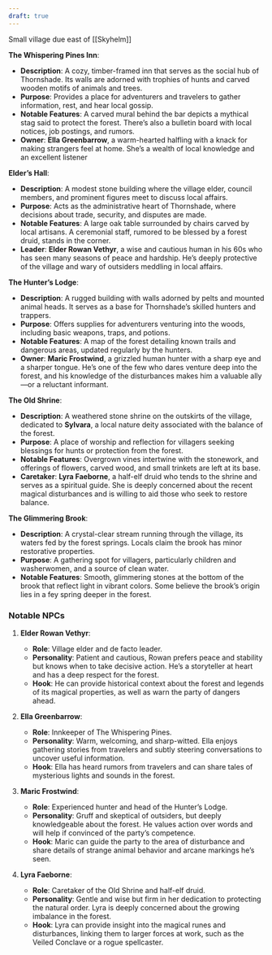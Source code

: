 ```yaml
---
draft: true
---
```


Small village due east of [[Skyhelm]]


**The Whispering Pines Inn**:

- **Description**: A cozy, timber-framed inn that serves as the social hub of Thornshade. Its walls are adorned with trophies of hunts and carved wooden motifs of animals and trees.
- **Purpose**: Provides a place for adventurers and travelers to gather information, rest, and hear local gossip.
- **Notable Features**: A carved mural behind the bar depicts a mythical stag said to protect the forest. There’s also a bulletin board with local notices, job postings, and rumors.
- **Owner**: **Ella Greenbarrow**, a warm-hearted halfling with a knack for making strangers feel at home. She’s a wealth of local knowledge and an excellent listener

**Elder’s Hall**:

- **Description**: A modest stone building where the village elder, council members, and prominent figures meet to discuss local affairs.
- **Purpose**: Acts as the administrative heart of Thornshade, where decisions about trade, security, and disputes are made.
- **Notable Features**: A large oak table surrounded by chairs carved by local artisans. A ceremonial staff, rumored to be blessed by a forest druid, stands in the corner.
- **Leader**: **Elder Rowan Vethyr**, a wise and cautious human in his 60s who has seen many seasons of peace and hardship. He’s deeply protective of the village and wary of outsiders meddling in local affairs.

**The Hunter’s Lodge**:

- **Description**: A rugged building with walls adorned by pelts and mounted animal heads. It serves as a base for Thornshade’s skilled hunters and trappers.
- **Purpose**: Offers supplies for adventurers venturing into the woods, including basic weapons, traps, and potions.
- **Notable Features**: A map of the forest detailing known trails and dangerous areas, updated regularly by the hunters.
- **Owner**: **Maric Frostwind**, a grizzled human hunter with a sharp eye and a sharper tongue. He’s one of the few who dares venture deep into the forest, and his knowledge of the disturbances makes him a valuable ally—or a reluctant informant.

**The Old Shrine**:

- **Description**: A weathered stone shrine on the outskirts of the village, dedicated to **Sylvara**, a local nature deity associated with the balance of the forest.
- **Purpose**: A place of worship and reflection for villagers seeking blessings for hunts or protection from the forest.
- **Notable Features**: Overgrown vines intertwine with the stonework, and offerings of flowers, carved wood, and small trinkets are left at its base.
- **Caretaker**: **Lyra Faeborne**, a half-elf druid who tends to the shrine and serves as a spiritual guide. She is deeply concerned about the recent magical disturbances and is willing to aid those who seek to restore balance.

**The Glimmering Brook**:

- **Description**: A crystal-clear stream running through the village, its waters fed by the forest springs. Locals claim the brook has minor restorative properties.
- **Purpose**: A gathering spot for villagers, particularly children and washerwomen, and a source of clean water.
- **Notable Features**: Smooth, glimmering stones at the bottom of the brook that reflect light in vibrant colors. Some believe the brook’s origin lies in a fey spring deeper in the forest.

### **Notable NPCs**

1. **Elder Rowan Vethyr**:
    
    - **Role**: Village elder and de facto leader.
    - **Personality**: Patient and cautious, Rowan prefers peace and stability but knows when to take decisive action. He’s a storyteller at heart and has a deep respect for the forest.
    - **Hook**: He can provide historical context about the forest and legends of its magical properties, as well as warn the party of dangers ahead.
2. **Ella Greenbarrow**:
    
    - **Role**: Innkeeper of The Whispering Pines.
    - **Personality**: Warm, welcoming, and sharp-witted. Ella enjoys gathering stories from travelers and subtly steering conversations to uncover useful information.
    - **Hook**: Ella has heard rumors from travelers and can share tales of mysterious lights and sounds in the forest.
3. **Maric Frostwind**:
    
    - **Role**: Experienced hunter and head of the Hunter’s Lodge.
    - **Personality**: Gruff and skeptical of outsiders, but deeply knowledgeable about the forest. He values action over words and will help if convinced of the party’s competence.
    - **Hook**: Maric can guide the party to the area of disturbance and share details of strange animal behavior and arcane markings he’s seen.
4. **Lyra Faeborne**:
    
    - **Role**: Caretaker of the Old Shrine and half-elf druid.
    - **Personality**: Gentle and wise but firm in her dedication to protecting the natural order. Lyra is deeply concerned about the growing imbalance in the forest.
    - **Hook**: Lyra can provide insight into the magical runes and disturbances, linking them to larger forces at work, such as the Veiled Conclave or a rogue spellcaster.
